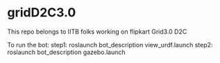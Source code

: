 # gridD2C3.0
This repo belongs to IITB folks working on flipkart Grid3.0 D2C

To run the bot:
step1: roslaunch bot_description view_urdf.launch
step2: roslaunch bot_description gazebo.launch

